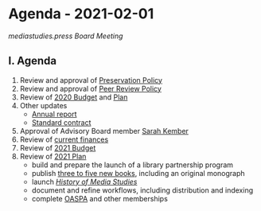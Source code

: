 # Agenda - 2021-02-01

*mediastudies.press Board Meeting*

## I. Agenda

1. Review and approval of [Preservation Policy](https://github.com/mediastudiespress/organization/blob/master/operations/policies/preservation_policy.md)
2. Review and approval of [Peer Review Policy](https://github.com/mediastudiespress/organization/blob/master/operations/policies/peer_review_policy.md)
3. Review of [2020 Budget](https://github.com/mediastudiespress/organization/blob/master/operations/budgets_and_plans/2020_budget.md) and [Plan](https://github.com/mediastudiespress/organization/blob/master/operations/budgets_and_plans/2020_plan.md)
4. Other updates
   - [Annual report](https://github.com/mediastudiespress/organization/raw/master/operations/annual_reports/annual-report-msp-2020.pdf)
   - [Standard contract](https://github.com/mediastudiespress/organization/blob/master/operations/contracts/standard-author-contract-2021.md)
5. Approval of Advisory Board member [Sarah Kember](https://www.gold.ac.uk/goldsmiths-press/about/sarah-kember/)
6. Review of [current finances](https://airtable.com/shruowH9xZToBNv0C/tblE0XjrDlfADUIHq?blocks=hide)
7. Review of [2021 Budget](https://github.com/mediastudiespress/organization/blob/master/operations/budgets_and_plans/2021_budget.md)
8. Review of [2021 Plan](https://github.com/mediastudiespress/organization/blob/master/operations/budgets_and_plans/2021_plan.md)
   - build and prepare the launch of a library partnership program
   - publish [three to five new books](https://github.com/mediastudiespress/singles/blob/master/forthcoming.md), including an original monograph
   - launch [*History of Media Studies*](https://hms.pubpub.org)
   - document and refine workflows, including distribution and indexing
   - complete [OASPA](https://oaspa.org) and other memberships

